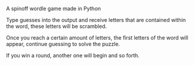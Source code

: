 A spinoff wordle game made in Python

Type guesses into the output and receive letters that are contained within the word, these letters will be scrambled.

Once you reach a certain amount of letters, the first letters of the word will appear, continue guessing to solve the puzzle.

If you win a round, another one will begin and so forth.
